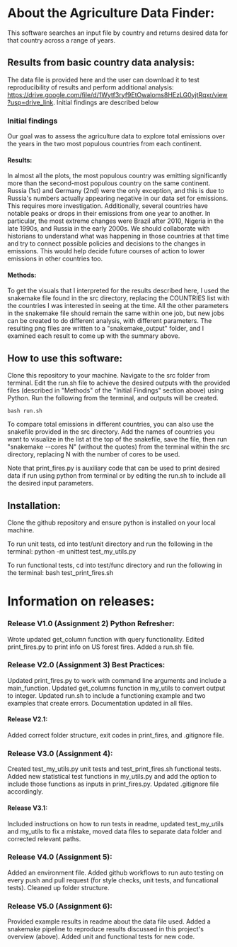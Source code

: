 # About the Agriculture Data Finder:

This software searches an input file by country and returns desired data for that country across a range of years. 

## Results from basic country data analysis:
The data file is provided here and the user can download it to test reproducibility of results and perform additional analysis: https://drive.google.com/file/d/1Wytf3ryf9EtOwaloms8HEzLG0yjtRqxr/view?usp=drive_link. Initial findings are described below

### Initial findings
Our goal was to assess the agriculture data to explore total emissions over the years in the two most populous countries from each continent.

#### Results:
In almost all the plots, the most populous country was emitting significantly more than the second-most populous country on the same continent. Russia (1st) and Germany (2nd) were the only exception, and this is due to Russia's numbers actually appearing negative in our data set for emissions. This requires more investigation. Additionally, several countries have notable peaks or drops in their emissions from one year to another. In particular, the most extreme changes were Brazil after 2010, Nigeria in the late 1990s, and Russia in the early 2000s. We should collaborate with historians to understand what was happening in those countries at that time and try to connect possible policies and decisions to the changes in emissions. This would help decide future courses of action to lower emissions in other countries too.

#### Methods:
To get the visuals that I interpreted for the results described here, I used the snakemake file found in the src directory, replacing the COUNTRIES list with the countries I was interested in seeing at the time. All the other parameters in the snakemake file should remain the same within one job, but new jobs can be created to do different analysis, with different parameters. The resulting png files are written to a "snakemake_output" folder, and I examined each result to come up with the summary above.


## How to use this software:
Clone this repository to your machine. Navigate to the src folder from terminal. Edit the run.sh file to achieve the desired outputs with the provided files (described in "Methods" of the "Initial Findings" section above) using Python. Run the following from the terminal, and outputs will be created.
```
bash run.sh
```

To compare total emissions in different countries, you can also use the snakefile provided in the src directory. Add the names of countries you want to visualize in the list at the top of the snakefile, save the file, then run "snakemake --cores N" (without the quotes) from the terminal within the src directory, replacing N with the number of cores to be used. 

Note that print_fires.py is auxiliary code that can be used to print desired data if run using python from terminal or by editing the run.sh to include all the desired input parameters. 

## Installation:

Clone the github repository and ensure python is installed on your local machine.

To run unit tests, cd into test/unit directory and run the following in the terminal: python -m unittest test_my_utils.py

To run functional tests, cd into test/func directory and run the following in the terminal: bash test_print_fires.sh

# Information on releases:

### Release V1.0 (Assignment 2) Python Refresher:
Wrote updated get_column function with query functionality. Edited print_fires.py to print info on US forest fires. Added a run.sh file.

### Release V2.0 (Assignment 3) Best Practices:
Updated print_fires.py to work with command line arguments and include a main_function. Updated get_columns function in my_utils to convert output to integer. Updated run.sh to include a functioning example and two examples that create errors. Documentation updated in all files.

#### Release V2.1:
Added correct folder structure, exit codes in print_fires, and .gitignore file.

### Release V3.0 (Assignment 4):
Created test_my_utils.py unit tests and test_print_fires.sh functional tests. Added new statistical test functions in my_utils.py and add the option to include those functions as inputs in print_fires.py. Updated .gitignore file accordingly.

#### Release V3.1:
Included instructions on how to run tests in readme, updated test_my_utils and my_utils to fix a mistake, moved data files to separate data folder and corrected relevant paths.

### Release V4.0 (Assignment 5):
Added an environment file. Added github workflows to run auto testing on every push and pull request (for style checks, unit tests, and funcational tests). Cleaned up folder structure.

### Release V5.0 (Assignment 6):
Provided example results in readme about the data file used. Added a snakemake pipeline to reproduce results discussed in this project's overview (above). Added unit and functional tests for new code. 